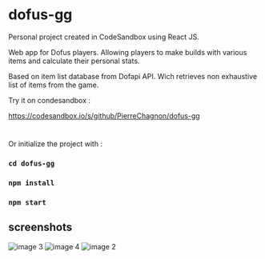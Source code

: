 # dofus-gg
Personal project created in CodeSandbox using React JS.

Web app for Dofus players.
Allowing players to make builds with various items and calculate their personal stats.

Based on item list database from Dofapi API. Wich retrieves non exhaustive list of items from the game.

Try it on condesandbox : 

https://codesandbox.io/s/github/PierreChagnon/dofus-gg
#
Or initialize the project with :


### `cd dofus-gg`
### `npm install`
### `npm start`

## screenshots
![image 3](https://user-images.githubusercontent.com/62102327/160792949-4ff84ffd-482f-4449-81ce-dc9fef712f8e.png)
![image 4](https://user-images.githubusercontent.com/62102327/160793000-ffc9db0b-6a8b-4ef1-8144-d4ee41eb0cf6.png)
![image 2](https://user-images.githubusercontent.com/62102327/160793028-af4f77fb-086c-4d2c-9146-e77a22a3fc26.png)
